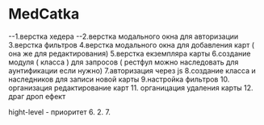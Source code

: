 # MedCatka

--1.верстка хедера
--2.верстка модального окна для авторизации
3.верстка фильтров 
4.верстка модального окна для добавления карт ( она же для редактирования)
5.верстка екземпляра карты 
6.создание модуля ( класса ) для запросов ( рестфул можно наследовать для аунтификации если нужно)
7.авторизация через js
8.создание  класса и наследников для записи новой карты 
9.настройка фильтров 
10. организация редактирование  карт 
11. органицация удаления карты 
12. драг дроп ефект


hight-level - приоритет
6.
2.
7.
